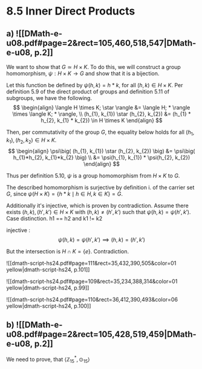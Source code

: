 
# 8.5 Inner Direct Products

## a) ![[DMath-e-u08.pdf#page=2&rect=105,460,518,547|DMath-e-u08, p.2]]

We want to show that $G \simeq H \times K$. To do this, we will construct a group homomorphism, $\psi :H \times K \to G$ and show that it is a bijection.

Let this function be defined by $\psi(h, k) = h * k$, for all $(h,k) \in H \times K$. Per definition 5.9 of the direct product of groups and definition 5.11 of subgroups, we have the following.
$$
\begin{align}
\langle H \times K; \star \rangle &= \langle H; * \rangle \times \langle K; * \rangle, \\
(h_{1}, k_{1}) \star (h_{2}, k_{2}) &= (h_{1} * h_{2}, k_{1} * k_{2}) \in H \times K
\end{align}
$$

Then, per commutativity of the group $G$, the equality below holds for all $(h_{1}, k_{1}), (h_{2}, k_{2}) \in H \times K$.
$$
\begin{align}
\psi\big( (h_{1}, k_{1}) \star (h_{2}, k_{2}) \big) &= \psi\big( h_{1}*h_{2}, k_{1}*k_{2} \big) \\
&= \psi(h_{1}, k_{1}) * \psi(h_{2}, k_{2})
\end{align}
$$

Thus per definition 5.10, $\psi$ is a group homomorphism from $H \times K$ to $G$.

The described homomorphism is surjective by definition $\mathrm{i.}$ of the carrier set $G$, since $\psi(H \times K) = \{ h * k \mid h \in H, k \in K \} = G$. 


Additionally it's injective, which is proven by contradiction. Assume there exists $(h,k), (h', k') \in H \times K$ with $(h,k) \neq (h', k')$ such that $\psi(h,k) = \psi(h', k')$. Case distinction. h1 == h2 and k1 != k2 

injective :
$$
\psi(h, k) = \psi(h', k') \implies (h, k) = (h', k')
$$



But the intersection is $H \cap K = \{ e \}$. Contradiction.


![[dmath-script-hs24.pdf#page=111&rect=35,432,390,505&color=01 yellow|dmath-script-hs24, p.101]]

![[dmath-script-hs24.pdf#page=109&rect=35,234,388,314&color=01 yellow|dmath-script-hs24, p.99]]

![[dmath-script-hs24.pdf#page=110&rect=36,412,390,493&color=06 yellow|dmath-script-hs24, p.100]]




## b) ![[DMath-e-u08.pdf#page=2&rect=105,428,519,459|DMath-e-u08, p.2]]

We need to prove, that $\langle \mathbb{Z}^{*}_{15}, \odot_{15} \rangle$